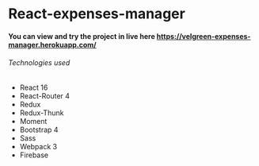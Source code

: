 # React-expenses-manager

#### You can view and try the project in live here https://velgreen-expenses-manager.herokuapp.com/

###### Technologies used

- React 16
- React-Router 4
- Redux
- Redux-Thunk
- Moment
- Bootstrap 4
- Sass
- Webpack 3
- Firebase
